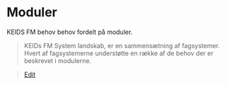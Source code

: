 # Moduler

KEIDS FM behov behov fordelt på moduler.

> KEIDs FM System landskab, er en sammensætning af fagsystemer. Hvert af fagsystemerne understøtte en række af de behov der er beskrevet i modulerne.

> [Edit](https://github.com/FMDatahub/Portal/blob/main/docs/Moduler/index.md)
